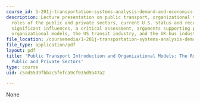 ```yaml
---
course_id: 1-201j-transportation-systems-analysis-demand-and-economics-fall-2008
description: Lecture presentation on public transport, organizational models, the
  roles of the public and private sectors, current U.S. status and recent trends,
  significant influences, a critical assessment, arguments supporting public transport,
  organizational models, the US transit industry, and the UK bus industry experience.
file_location: /coursemedia/1-201j-transportation-systems-analysis-demand-and-economics-fall-2008/c5ad55d9fbbac5fefca9cf035d9a47a2_MIT1_201JF08_lec07.pdf
file_type: application/pdf
layout: pdf
title: 'Public Transport Introduction and Organizational Models: The Roles of the
  Public and Private Sectors'
type: course
uid: c5ad55d9fbbac5fefca9cf035d9a47a2

---
```

None